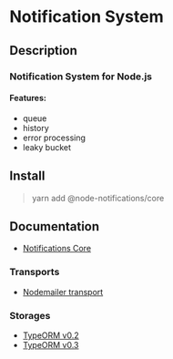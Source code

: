 # Notification System

## Description

### Notification System for Node.js

#### Features:

- queue
- history
- error processing
- leaky bucket

## Install

> yarn add @node-notifications/core

## Documentation

- [Notifications Core](./packages/core/README.md)

### Transports

- [Nodemailer transport](./packages/transport/mailer/README.md)

### Storages

- [TypeORM v0.2](./packages/storage/typeorm-0.2/README.md)
- [TypeORM v0.3](./packages/storage/typeorm-0.3/README.md)
